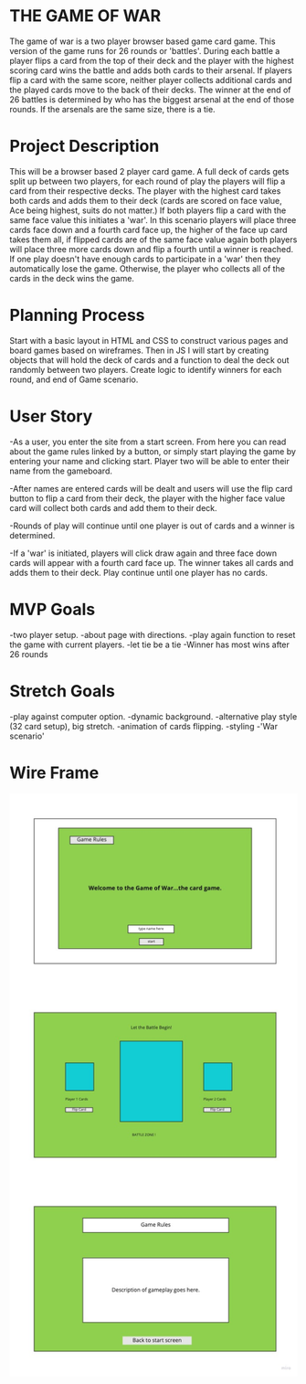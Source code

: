 # THE GAME OF WAR

The game of war is a two player browser based game card game.  This version of the game runs for 26 rounds or 'battles'.  During each battle a player flips a card from the top of their deck and the player with the highest scoring card wins the battle and adds both cards to their arsenal.  If players flip a card with the same score, neither player collects additional cards and the played cards move to the back of their decks.  The winner at the end of 26 battles is determined by who has the biggest arsenal at the end of those rounds. If the arsenals are the same size, there is a tie.


# Project Description

This will be a browser based 2 player card game.  A full deck of cards gets split up between two players, for each round of play the players will flip a card from their respective decks.  The player with the highest card takes both cards and adds them to their deck (cards are scored on face value, Ace being highest, suits do not matter.)  If both players flip a card with the same face value this initiates a 'war'.  In this scenario players will place three cards face down and a fourth card face up, the higher of the face up card takes them all, if flipped cards are of the same face value again both players will place three more cards down and flip a fourth until a winner is reached.  If one play doesn't have enough cards to participate in a 'war' then they automatically lose the game.  Otherwise, the player who collects all of the cards in the deck wins the game. 

# Planning Process

Start with a basic layout in HTML and CSS to construct various pages and board games based on wireframes.  Then in JS I will start by creating objects that will hold the deck of cards and a function to deal the deck out randomly between two players.  Create logic to identify winners for each round, and end of Game scenario. 


# User Story

-As a user, you enter the site from a start screen. From here you can read about the game rules linked by a button, or simply start playing the game by entering  your name and clicking start.  Player two will be able to enter their name from the gameboard. 

-After names are entered cards will be dealt and users will use the flip card button to flip a card from their deck, the player with the higher face value card will collect both cards and add them to their deck. 

-Rounds of play will continue until one player is out of cards and a winner is determined. 

-If a 'war' is initiated, players will click draw again and three face down cards will appear with a fourth card face up.  The winner takes all cards and adds them to their deck. Play continue until one player has no cards. 



# MVP Goals

-two player setup.
-about page with directions.
-play again function to reset the game with current players.
-let tie be a tie
-Winner has most wins after 26 rounds


# Stretch Goals

-play against computer option.
-dynamic background.
-alternative play style (32 card setup), big stretch. 
-animation of cards flipping.
-styling
-'War scenario'


# Wire Frame

!["wireframe"](./War_wireframe.jpg)
